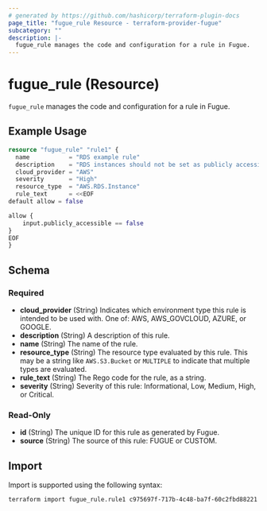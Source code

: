 ```yaml
---
# generated by https://github.com/hashicorp/terraform-plugin-docs
page_title: "fugue_rule Resource - terraform-provider-fugue"
subcategory: ""
description: |-
  fugue_rule manages the code and configuration for a rule in Fugue.
---
```


# fugue_rule (Resource)

`fugue_rule` manages the code and configuration for a rule in Fugue.

## Example Usage

```terraform
resource "fugue_rule" "rule1" {
  name           = "RDS example rule"
  description    = "RDS instances should not be set as publicly accessible."
  cloud_provider = "AWS"
  severity       = "High"
  resource_type  = "AWS.RDS.Instance"
  rule_text      = <<EOF
default allow = false

allow {
    input.publicly_accessible == false
}
EOF
}
```

<!-- schema generated by tfplugindocs -->
## Schema

### Required

- **cloud_provider** (String) Indicates which environment type this rule is intended to be used with. One of: AWS, AWS_GOVCLOUD, AZURE, or GOOGLE.
- **description** (String) A description of this rule.
- **name** (String) The name of the rule.
- **resource_type** (String) The resource type evaluated by this rule. This may be a string like `AWS.S3.Bucket` or `MULTIPLE` to indicate that multiple types are evaluated.
- **rule_text** (String) The Rego code for the rule, as a string.
- **severity** (String) Severity of this rule: Informational, Low, Medium, High, or Critical.

### Read-Only

- **id** (String) The unique ID for this rule as generated by Fugue.
- **source** (String) The source of this rule: FUGUE or CUSTOM.

## Import

Import is supported using the following syntax:

```shell
terraform import fugue_rule.rule1 c975697f-717b-4c48-ba7f-60c2fbd88221
```
